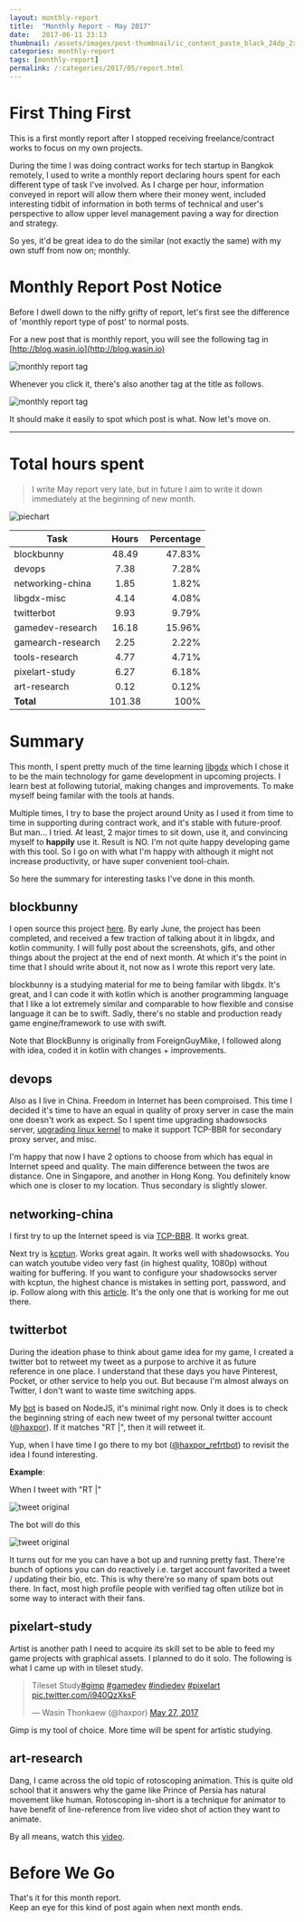 ```yaml
---
layout: monthly-report
title:  "Monthly Report - May 2017"
date:   2017-06-11 23:13
thumbnail: /assets/images/post-thumbnail/ic_content_paste_black_24dp_2x.png
categories: monthly-report
tags: [monthly-report]
permalink: /:categories/2017/05/report.html
---
```


# First Thing First

This is a first montly report after I stopped receiving freelance/contract works to focus on my own projects.

During the time I was doing contract works for tech startup in Bangkok remotely, I used to write a monthly report declaring hours spent for each different type of task I've involved. As I charge per hour, information conveyed in report will allow them where their money went, included interesting tidbit of information in both terms of technical and user's perspective to allow upper level management paving a way for direction and strategy.

So yes, it'd be great idea to do the similar (not exactly the same) with my own stuff from now on; monthly.

# Monthly Report Post Notice

Before I dwell down to the niffy grifty of report, let's first see the difference of 'monthly report type of post' to normal posts.

For a new post that is monthly report, you will see the following tag in [http://blog.wasin.io](http://blog.wasin.io)

![monthly report tag](/assets/images/monthly-report/may-2017/monthly-report-tag.png)

Whenever you click it, there's also another tag at the title as follows.

![monthly report tag](/assets/images/monthly-report/may-2017/monthly-report-tag2.png)

It should make it easily to spot which post is what. Now let's move on.

---

# Total hours spent

> I write May report very late, but in future I aim to write it down immediately at the beginning of new month.

![piechart](/assets/images/monthly-report/may-2017/piechart-may-2017.png)


| Task        | Hours           | Percentage  |
| ------------- |:-------------:| -----:|
| blockbunny	| 48.49	| 47.83%
| devops	| 7.38	| 7.28%
| networking-china	| 1.85	| 1.82%
| libgdx-misc	| 4.14	| 4.08%
| twitterbot	| 9.93	| 9.79%
| gamedev-research	| 16.18	| 15.96%
| gamearch-research	| 2.25	| 2.22%
| tools-research	| 4.77	| 4.71%
| pixelart-study	| 6.27	| 6.18%
| art-research	| 0.12	| 0.12%
| **Total** | 101.38 | 100%

# Summary

This month, I spent pretty much of the time learning [libgdx](https://github.com/libgdx/libgdx) which I chose it to be the main technology for game development in upcoming projects. I learn best at following tutorial, making changes and improvements. To make myself being familar with the tools at hands.

Multiple times, I try to base the project around Unity as I used it from time to time in supporting during contract work, and it's stable with future-proof. But man... I tried. At least, 2 major times to sit down, use it, and convincing myself to **happily** use it. Result is NO. I'm not quite happy developing game with this tool. So I go on with what I'm happy with although it might not increase productivity, or have super convenient tool-chain.

So here the summary for interesting tasks I've done in this month.

## blockbunny

I open source this project [here](https://github.com/haxpor/blockbunny). By early June, the project has been completed, and received a few traction of talking about it in libgdx, and kotlin community. I will fully post about the screenshots, gifs, and other things about the project at the end of next month. At which it's the point in time that I should write about it, not now as I wrote this report very late.

blockbunny is a studying material for me to being familar with libgdx. It's great, and I can code it with kotlin which is another programming language that I like a lot extremely similar and comparable to how flexible and consise language it can be to swift. Sadly, there's no stable and production ready game engine/framework to use with swift.

Note that BlockBunny is originally from ForeignGuyMike, I followed along with idea, coded it in kotlin with changes + improvements.

## devops

Also as I live in China. Freedom in Internet has been comproised. This time I decided it's time to have an equal in quality of proxy server in case the main one doesn't work as expect. So I spent time upgrading shadowsocks server, [upgrading linux kernel](http://blog.wasin.io/blog/2017/05/08/how-tcp-bbr-could-help-speed-up-internet.html) to make it support TCP-BBR for secondary proxy server, and misc.

I'm happy that now I have 2 options to choose from which has equal in Internet speed and quality. The main difference between the twos are distance. One in Singapore, and another in Hong Kong. You definitely know which one is closer to my location. Thus secondary is slightly slower.

## networking-china

I first try to up the Internet speed is via [TCP-BBR](http://blog.wasin.io/blog/2017/05/08/how-tcp-bbr-could-help-speed-up-internet.html). It works great.

Next try is [kcptun](https://github.com/xtaci/kcptun). Works great again. It works well with shadowsocks. You can watch youtube video very fast (in highest quality, 1080p) without waiting for buffering. If you want to configure your shadowsocks server with kcptun, the highest chance is mistakes in setting port, password, and ip. Follow along with this [article](https://nathaniel.blog/tutorials/shadowsocks/). It's the only one that is working for me out there.

## twitterbot

During the ideation phase to think about game idea for my game, I created a twitter bot to retweet my tweet as a purpose to archive it as future reference in one place. I understand that these days you have Pinterest, Pocket, or other service to help you out. But because I'm almost always on Twitter, I don't want to waste time switching apps.

My [bot](https://github.com/haxpor/twitterbot_refrt) is based on NodeJS, it's minimal right now. Only it does is to check the beginning string of each new tweet of my personal twitter account ([@haxpor](https://twitter.com/haxpor)). If it matches "RT |", then it will retweet it.

Yup, when I have time I go there to my bot ([@haxpor_refrtbot](https://twitter.com/haxpor_refrtbot)) to revisit the idea I found interesting.

**Example**:

When I tweet with "RT |"

![tweet original](/assets/images/monthly-report/may-2017/original-tweet.png)

The bot will do this

![tweet original](/assets/images/monthly-report/may-2017/bot-retweet.png)

It turns out for me you can have a bot up and running pretty fast. There're bunch of options you can do reactively i.e. target account favorited a tweet / updating their bio, etc. This is why there're so many of spam bots out there. In fact, most high profile people with verified tag often utilize bot in some way to interact with their fans.

## pixelart-study

Artist is another path I need to acquire its skill set to be able to feed my game projects with graphical assets. I planned to do it solo.
The following is what I came up with in tileset study.

<blockquote class="twitter-tweet" data-lang="en"><p lang="en" dir="ltr">Tileset Study<a href="https://twitter.com/hashtag/gimp?src=hash">#gimp</a> <a href="https://twitter.com/hashtag/gamedev?src=hash">#gamedev</a> <a href="https://twitter.com/hashtag/indiedev?src=hash">#indiedev</a> <a href="https://twitter.com/hashtag/pixelart?src=hash">#pixelart</a> <a href="https://t.co/i940QzXksF">pic.twitter.com/i940QzXksF</a></p>&mdash; Wasin Thonkaew (@haxpor) <a href="https://twitter.com/haxpor/status/868597281016041472">May 27, 2017</a></blockquote>
<script async src="//platform.twitter.com/widgets.js" charset="utf-8"></script>

Gimp is my tool of choice.
More time will be spent for artistic studying.

## art-research

Dang, I came across the old topic of rotoscoping animation. This is quite old school that it answers why the game like Prince of Persia has natural movement like human. Rotoscoping in-short is a technique for animator to have benefit of line-reference from live video shot of action they want to animate.

By all means, watch this [video](https://www.youtube.com/watch?v=-jvXJs97bPo).

# Before We Go

That's it for this month report.  
Keep an eye for this kind of post again when next month ends.